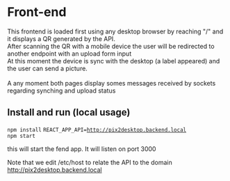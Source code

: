 # Front-end
<p>This frontend is loaded first using any desktop browser by reaching "/" and it displays a QR generated by the API.<br>
After scanning the QR with a mobile device the user will be redirected to another endpoint with an upload form input<br>
At this moment the device is sync with the desktop (a label appeared) and the user can send a picture.<br>
<br>A any moment both pages display somes messages received by sockets regarding synching and upload status </p>

## Install and run (local usage)
<code>npm install</code>
<code>REACT_APP_API=http://pix2desktop.backend.local npm start</code>

this will start the fend app. It will listen on port 3000

Note that we edit /etc/host to relate the API to the domain http://pix2desktop.backend.local